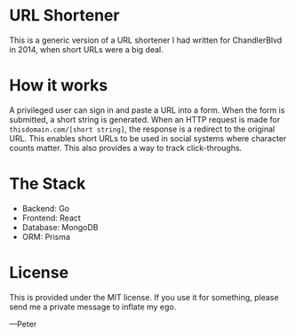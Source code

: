 # URL Shortener
This is a generic version of a URL shortener I had written for ChandlerBlvd in 2014, when short URLs were a big deal.

# How it works
A privileged user can sign in and paste a URL into a form. When the form is submitted, a short string is generated. 
When an HTTP request is made for `thisdomain.com/[short string]`, the response is a redirect to the original URL.
This enables short URLs to be used in social systems where character counts matter.
This also provides a way to track click-throughs.

# The Stack
* Backend: Go
* Frontend: React
* Database: MongoDB
* ORM: Prisma

# License
This is provided under the MIT license.
If you use it for something, please send me a private message to inflate my ego.

—Peter
